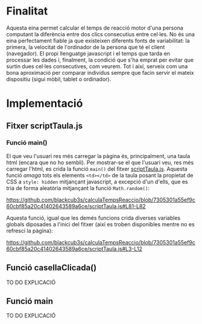 # Finalitat

Aquesta eina permet calcular el temps de reacció motor d'una persona computant la diferència entre dos clics consecutius entre cel·les. No és una eina perfectament fiable ja que existeixen diferents fonts de variabilitat: la primera, la velocitat de l'ordinador de la persona que té el client (navegador). El propi llenguatge javascript i el temps que tarda en processar les dades i, finalment, la condició que s'ha emprat per evitar que surtin dues cel·les consecutives, com veurem. Tot i així, serveix com una bona aproximació per comparar individus sempre que facin servir el mateix dispositiu (sigui mòbil, tablet o ordinador).

# Implementació

## Fitxer scriptTaula.js

### Funció main()

El que veu l'usuari res més carregar la pàgina és, principalment, una taula html (encara que no ho sembli). Per mostrar-se el que l'usuari veu, res més carregar l'html, es crida la funció `main()` del fitxer [scriptTaula.js](/scriptTaula.js). Aquesta funció _amaga_ tots els elements `<td></td>` de la taula posant la propietat de CSS a `style: hidden` mitjançant javascript, a excepció d'un d'ells, que es tria de forma aleatòria mitjançant la funció `Math.random()`:

https://github.com/blackcub3s/calculaTempsReaccio/blob/7305301a55ef9c60cbf85a20c41402643589a6ce/scriptTaula.js#L81-L82

Aquesta funció, igual que les demés funcions crida diverses variables globals diposades a l'inici del fitxer (així es troben disponibles mentre no es refresci la pàgina):

https://github.com/blackcub3s/calculaTempsReaccio/blob/7305301a55ef9c60cbf85a20c41402643589a6ce/scriptTaula.js#L3-L12

## Funció casellaClicada()

TO DO EXPLICACIÓ

## Funció main

TO DO EXPLICACIÓ
